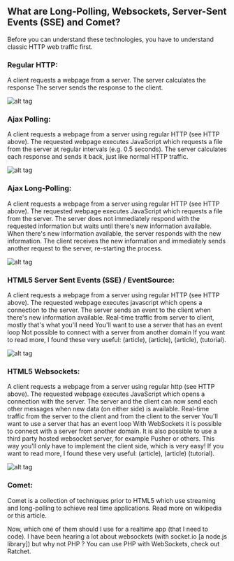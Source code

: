 ## What are Long-Polling, Websockets, Server-Sent Events (SSE) and Comet?

Before you can understand these technologies, you have to understand classic HTTP web traffic first.

### Regular HTTP:

A client requests a webpage from a server.
The server calculates the response
The server sends the response to the client.

![alt tag](http://i.stack.imgur.com/TK1ZG.png)

### Ajax Polling:

A client requests a webpage from a server using regular HTTP (see HTTP above).
The requested webpage executes JavaScript which requests a file from the server at regular intervals (e.g. 0.5 seconds).
The server calculates each response and sends it back, just like normal HTTP traffic.

![alt tag](http://i.stack.imgur.com/qlMEU.png)

### Ajax Long-Polling:

A client requests a webpage from a server using regular HTTP (see HTTP above).
The requested webpage executes JavaScript which requests a file from the server.
The server does not immediately respond with the requested information but waits until there's new information available.
When there's new information available, the server responds with the new information.
The client receives the new information and immediately sends another request to the server, re-starting the process.

![alt tag](http://i.stack.imgur.com/zLnOU.png)

### HTML5 Server Sent Events (SSE) / EventSource:

A client requests a webpage from a server using regular HTTP (see HTTP above).
The requested webpage executes javascript which opens a connection to the server.
The server sends an event to the client when there's new information available.
Real-time traffic from server to client, mostly that's what you'll need
You'll want to use a server that has an event loop
Not possible to connect with a server from another domain
If you want to read more, I found these very useful: (article), (article), (article), (tutorial).

![alt tag](http://i.stack.imgur.com/ziR5h.png)

### HTML5 Websockets:

A client requests a webpage from a server using regular http (see HTTP above).
The requested webpage executes JavaScript which opens a connection with the server.
The server and the client can now send each other messages when new data (on either side) is available.
Real-time traffic from the server to the client and from the client to the server
You'll want to use a server that has an event loop
With WebSockets it is possible to connect with a server from another domain.
It is also possible to use a third party hosted websocket server, for example Pusher or others. This way you'll only have to implement the client side, which is very easy!
If you want to read more, I found these very useful: (article), (article) (tutorial).

![alt tag](http://i.stack.imgur.com/CgDlc.png)

### Comet:

Comet is a collection of techniques prior to HTML5 which use streaming and long-polling to achieve real time applications. Read more on wikipedia or this article.

Now, which one of them should I use for a realtime app (that I need to code). I have been hearing a lot about websockets (with socket.io [a node.js library]) but why not PHP ?
You can use PHP with WebSockets, check out Ratchet.
